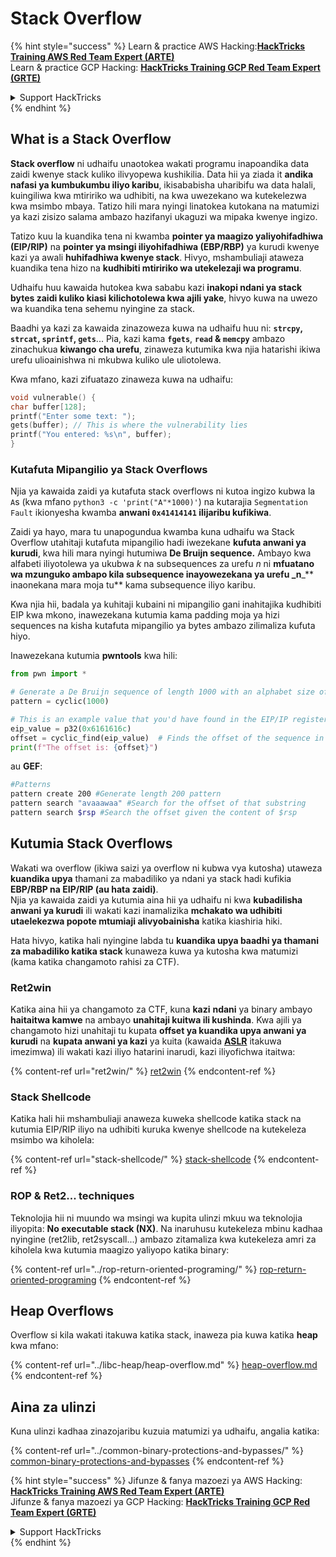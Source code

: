 # Stack Overflow

{% hint style="success" %}
Learn & practice AWS Hacking:<img src="/.gitbook/assets/arte.png" alt="" data-size="line">[**HackTricks Training AWS Red Team Expert (ARTE)**](https://training.hacktricks.xyz/courses/arte)<img src="/.gitbook/assets/arte.png" alt="" data-size="line">\
Learn & practice GCP Hacking: <img src="/.gitbook/assets/grte.png" alt="" data-size="line">[**HackTricks Training GCP Red Team Expert (GRTE)**<img src="/.gitbook/assets/grte.png" alt="" data-size="line">](https://training.hacktricks.xyz/courses/grte)

<details>

<summary>Support HackTricks</summary>

* Check the [**subscription plans**](https://github.com/sponsors/carlospolop)!
* **Join the** 💬 [**Discord group**](https://discord.gg/hRep4RUj7f) or the [**telegram group**](https://t.me/peass) or **follow** us on **Twitter** 🐦 [**@hacktricks\_live**](https://twitter.com/hacktricks\_live)**.**
* **Share hacking tricks by submitting PRs to the** [**HackTricks**](https://github.com/carlospolop/hacktricks) and [**HackTricks Cloud**](https://github.com/carlospolop/hacktricks-cloud) github repos.

</details>
{% endhint %}

## What is a Stack Overflow

**Stack overflow** ni udhaifu unaotokea wakati programu inapoandika data zaidi kwenye stack kuliko ilivyopewa kushikilia. Data hii ya ziada it **andika nafasi ya kumbukumbu iliyo karibu**, ikisababisha uharibifu wa data halali, kuingiliwa kwa mtiririko wa udhibiti, na kwa uwezekano wa kutekelezwa kwa msimbo mbaya. Tatizo hili mara nyingi linatokea kutokana na matumizi ya kazi zisizo salama ambazo hazifanyi ukaguzi wa mipaka kwenye ingizo.

Tatizo kuu la kuandika tena ni kwamba **pointer ya maagizo yaliyohifadhiwa (EIP/RIP)** na **pointer ya msingi iliyohifadhiwa (EBP/RBP)** ya kurudi kwenye kazi ya awali **huhifadhiwa kwenye stack**. Hivyo, mshambuliaji ataweza kuandika tena hizo na **kudhibiti mtiririko wa utekelezaji wa programu**.

Udhaifu huu kawaida hutokea kwa sababu kazi **inakopi ndani ya stack bytes zaidi kuliko kiasi kilichotolewa kwa ajili yake**, hivyo kuwa na uwezo wa kuandika tena sehemu nyingine za stack.

Baadhi ya kazi za kawaida zinazoweza kuwa na udhaifu huu ni: **`strcpy`, `strcat`, `sprintf`, `gets`**... Pia, kazi kama **`fgets`**, **`read` & `memcpy`** ambazo zinachukua **kiwango cha urefu**, zinaweza kutumika kwa njia hatarishi ikiwa urefu ulioainishwa ni mkubwa kuliko ule uliotolewa.

Kwa mfano, kazi zifuatazo zinaweza kuwa na udhaifu:
```c
void vulnerable() {
char buffer[128];
printf("Enter some text: ");
gets(buffer); // This is where the vulnerability lies
printf("You entered: %s\n", buffer);
}
```
### Kutafuta Mipangilio ya Stack Overflows

Njia ya kawaida zaidi ya kutafuta stack overflows ni kutoa ingizo kubwa la `A`s (kwa mfano `python3 -c 'print("A"*1000)'`) na kutarajia `Segmentation Fault` ikionyesha kwamba **anwani `0x41414141` ilijaribu kufikiwa**.

Zaidi ya hayo, mara tu unapogundua kwamba kuna udhaifu wa Stack Overflow utahitaji kutafuta mipangilio hadi iwezekane **kufuta anwani ya kurudi**, kwa hili mara nyingi hutumiwa **De Bruijn sequence.** Ambayo kwa alfabeti iliyotolewa ya ukubwa _k_ na subsequences za urefu _n_ ni **mfuatano wa mzunguko ambapo kila subsequence inayowezekana ya urefu \_n**\_\*\* inaonekana mara moja tu\*\* kama subsequence iliyo karibu.

Kwa njia hii, badala ya kuhitaji kubaini ni mipangilio gani inahitajika kudhibiti EIP kwa mkono, inawezekana kutumia kama padding moja ya hizi sequences na kisha kutafuta mipangilio ya bytes ambazo zilimaliza kufuta hiyo.

Inawezekana kutumia **pwntools** kwa hili:
```python
from pwn import *

# Generate a De Bruijn sequence of length 1000 with an alphabet size of 256 (byte values)
pattern = cyclic(1000)

# This is an example value that you'd have found in the EIP/IP register upon crash
eip_value = p32(0x6161616c)
offset = cyclic_find(eip_value)  # Finds the offset of the sequence in the De Bruijn pattern
print(f"The offset is: {offset}")
```
au **GEF**:
```bash
#Patterns
pattern create 200 #Generate length 200 pattern
pattern search "avaaawaa" #Search for the offset of that substring
pattern search $rsp #Search the offset given the content of $rsp
```
## Kutumia Stack Overflows

Wakati wa overflow (ikiwa saizi ya overflow ni kubwa vya kutosha) utaweza **kuandika upya** thamani za mabadiliko ya ndani ya stack hadi kufikia **EBP/RBP na EIP/RIP (au hata zaidi)**.\
Njia ya kawaida zaidi ya kutumia aina hii ya udhaifu ni kwa **kubadilisha anwani ya kurudi** ili wakati kazi inamalizika **mchakato wa udhibiti utaelekezwa popote mtumiaji alivyobainisha** katika kiashiria hiki.

Hata hivyo, katika hali nyingine labda tu **kuandika upya baadhi ya thamani za mabadiliko katika stack** kunaweza kuwa ya kutosha kwa matumizi (kama katika changamoto rahisi za CTF).

### Ret2win

Katika aina hii ya changamoto za CTF, kuna **kazi** **ndani** ya binary ambayo **haitaitwa kamwe** na ambayo **unahitaji kuitwa ili kushinda**. Kwa ajili ya changamoto hizi unahitaji tu kupata **offset ya kuandika upya anwani ya kurudi** na **kupata anwani ya kazi** ya kuita (kawaida [**ASLR**](../common-binary-protections-and-bypasses/aslr/) itakuwa imezimwa) ili wakati kazi iliyo hatarini inarudi, kazi iliyofichwa itaitwa:

{% content-ref url="ret2win/" %}
[ret2win](ret2win/)
{% endcontent-ref %}

### Stack Shellcode

Katika hali hii mshambuliaji anaweza kuweka shellcode katika stack na kutumia EIP/RIP iliyo na udhibiti kuruka kwenye shellcode na kutekeleza msimbo wa kiholela:

{% content-ref url="stack-shellcode/" %}
[stack-shellcode](stack-shellcode/)
{% endcontent-ref %}

### ROP & Ret2... techniques

Teknolojia hii ni muundo wa msingi wa kupita ulinzi mkuu wa teknolojia iliyopita: **No executable stack (NX)**. Na inaruhusu kutekeleza mbinu kadhaa nyingine (ret2lib, ret2syscall...) ambazo zitamaliza kwa kutekeleza amri za kiholela kwa kutumia maagizo yaliyopo katika binary:

{% content-ref url="../rop-return-oriented-programing/" %}
[rop-return-oriented-programing](../rop-return-oriented-programing/)
{% endcontent-ref %}

## Heap Overflows

Overflow si kila wakati itakuwa katika stack, inaweza pia kuwa katika **heap** kwa mfano:

{% content-ref url="../libc-heap/heap-overflow.md" %}
[heap-overflow.md](../libc-heap/heap-overflow.md)
{% endcontent-ref %}

## Aina za ulinzi

Kuna ulinzi kadhaa zinazojaribu kuzuia matumizi ya udhaifu, angalia katika:

{% content-ref url="../common-binary-protections-and-bypasses/" %}
[common-binary-protections-and-bypasses](../common-binary-protections-and-bypasses/)
{% endcontent-ref %}

{% hint style="success" %}
Jifunze & fanya mazoezi ya AWS Hacking:<img src="/.gitbook/assets/arte.png" alt="" data-size="line">[**HackTricks Training AWS Red Team Expert (ARTE)**](https://training.hacktricks.xyz/courses/arte)<img src="/.gitbook/assets/arte.png" alt="" data-size="line">\
Jifunze & fanya mazoezi ya GCP Hacking: <img src="/.gitbook/assets/grte.png" alt="" data-size="line">[**HackTricks Training GCP Red Team Expert (GRTE)**<img src="/.gitbook/assets/grte.png" alt="" data-size="line">](https://training.hacktricks.xyz/courses/grte)

<details>

<summary>Support HackTricks</summary>

* Angalia [**mpango wa usajili**](https://github.com/sponsors/carlospolop)!
* **Jiunge na** 💬 [**kikundi cha Discord**](https://discord.gg/hRep4RUj7f) au [**kikundi cha telegram**](https://t.me/peass) au **fuata** sisi kwenye **Twitter** 🐦 [**@hacktricks\_live**](https://twitter.com/hacktricks\_live)**.**
* **Shiriki mbinu za udukuzi kwa kuwasilisha PRs kwa** [**HackTricks**](https://github.com/carlospolop/hacktricks) na [**HackTricks Cloud**](https://github.com/carlospolop/hacktricks-cloud) github repos.

</details>
{% endhint %}
